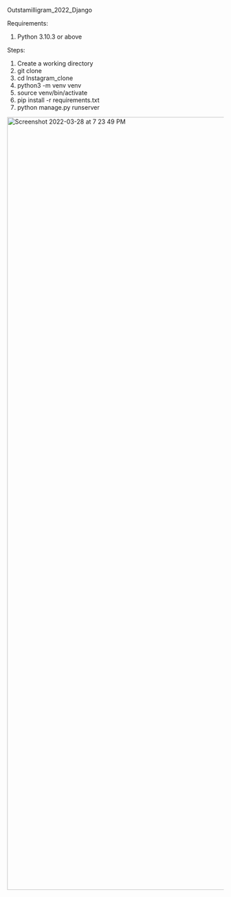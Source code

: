 Outstamilligram_2022_Django

Requirements:

1. Python 3.10.3 or above

Steps:

1. Create a working directory
2. git clone 
3. cd Instagram_clone
4. python3 -m venv venv
5. source venv/bin/activate
6. pip install -r requirements.txt
7. python manage.py runserver


<img width="1792" alt="Screenshot 2022-03-28 at 7 23 49 PM" src="https://user-images.githubusercontent.com/89101200/160418006-29de59a1-2443-434a-9c6d-3a1e225b2701.png">




